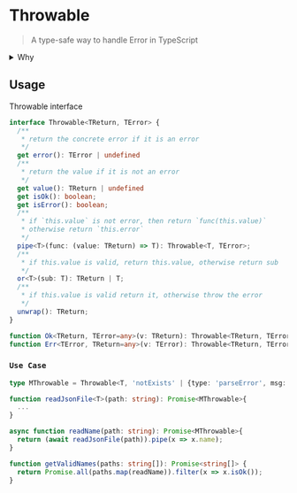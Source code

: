 # Throwable

> A type-safe way to handle Error in TypeScript

<details>
<summary>Why </summary>

By default, we use try, catch, throw to handle error in JS/TS. But it's not type-safe -- we cannot tell what error a function may throw. It makes `throw` risky -- any unhandled error will make the program crash, which probably is not something we want. 

All we need is a way to semantically tell us there might be a error that should be handled. 

- `T | undefined` lacks of detail info
- `T | Error` is not convenient to work with

Haskell's `Either` type might be a solution to this scenario. This project rename it to `Throwable` for better readability. 

We can use `Throwable<TReturn, TError>` to mark a return type of a function to declare it will return `TError` if error occurred, otherwise `TReturn`;

```ts
function div(a: number, b: number): Throwable<number, 'divZero' | 'divNaN'> {
  if (b === 0) {
    return Err('divZero');
  }

  if (Number.isNaN(b)) {
    return Err('divNaN');
  }

  return Ok(a / b);
}

function aDivBDivB(a: number, b: number): Throwable<number, 'divZero'> {
  return div(a, b).ifOk(c => div(c, b));
}


```
</details>

## Usage

Throwable interface

```ts
interface Throwable<TReturn, TError> {
  /**
   * return the concrete error if it is an error
   */
  get error(): TError | undefined
  /**
   * return the value if it is not an error
   */
  get value(): TReturn | undefined
  get isOk(): boolean;
  get isError(): boolean;
  /**
   * if `this.value` is not error, then return `func(this.value)`
   * otherwise return `this.error`
   */
  pipe<T>(func: (value: TReturn) => T): Throwable<T, TError>;
  /**
   * if this.value is valid, return this.value, otherwise return sub
   */
  or<T>(sub: T): TReturn | T;
  /**
   * if this.value is valid return it, otherwise throw the error
   */
  unwrap(): TReturn;
}

function Ok<TReturn, TError=any>(v: TReturn): Throwable<TReturn, TError>;
function Err<TError, TReturn=any>(v: TError): Throwable<TReturn, TError>;
```

### `Use Case`


```ts
type MThrowable = Throwable<T, 'notExists' | {type: 'parseError', msg: string} >;

function readJsonFile<T>(path: string): Promise<MThrowable>{
  ...
}

async function readName(path: string): Promise<MThrowable>{
  return (await readJsonFile(path)).pipe(x => x.name);
}

function getValidNames(paths: string[]): Promise<string[]> {
  return Promise.all(paths.map(readName)).filter(x => x.isOk());
}
```






